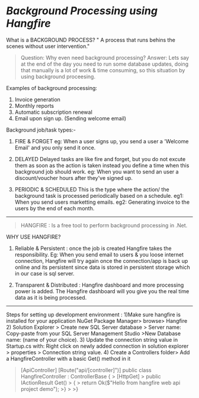 # *Background Processing using Hangfire*

What is a BACKGROUND PROCESS?
" A process that runs behins the scenes without user intervention."

>Question: Why even need background processing?
>Answer: Lets say at the end of the day you need to run some database updates, doing that manually is a lot of work & time consuming, so this situation by using background proceesing.

Examples of background processing:
1) Invoice generation
2) Monthly reports
3) Automatic subscription renewal
4) Email upon sign up. (Sending welcome email)

Background job/task types:-
1) FIRE & FORGET
 eg: When a user signs up, you send a user a 'Welcome Email' and you only send it once.
 
2) DELAYED
  Delayed tasks are like fire and forget, but you do not excute them as soon as the action is taken instead you define a time when this background job should work.
  eg: When you want to send an user a discount/voucher hours after they've signed up.
  
3) PERIODIC & SCHEDULED
  This is the type where the action/ the background task is processed periodically based on a schedule.
  eg1: When you send users marketting emails.
  eg2: Generating invoice to the users by the end of each month.

------------------------------------------------------------------------------------------------------------------------------------------------------------------------------------------------
>HANGFIRE : Is a free tool to perform background processing in .Net.

WHY USE HANGFIRE?
1) Reliable & Persistent : once the job is created Hangfire takes the responsibility.
  Eg: When you send email to users & you loose internet connection, Hangfire will try again once the connection/app is back up online and its persistent since data is stored in persistent storage which in our case is sql server.

2) Transparent & Distributed : Hangfire dashboard and more processing power is added.
 The Hangfire dashboard will you give you the real time data as it is being processed.

  
  
  -------------------
 Steps for setting up development environment :
1)Make sure hangfire is installed for your application
 NuGet Package Manager> browse> Hangfire
2) Solution Explorer > Create new SQL Server database > Server name: Copy-paste from your SQL Server Management Studio >New Database name: (name of your choice).
3) Update the connection string value in Startup.cs with: Right click on newly added connection in solution explorer > properties > Connection string value.
4) Create a Controllers folder> Add a HangfireController with a basic Get() method in it 
 >
   > [ApiController]
   > [Route("api/[controller]")]
   > public class HangfireController : ControllerBase
   > {
    >    [HttpGet]
     >   public IActionResult Get()
      >  {
       >     return Ok($"Hello from hangfire web api project demo");
        >}
       >
    >}
   
 
